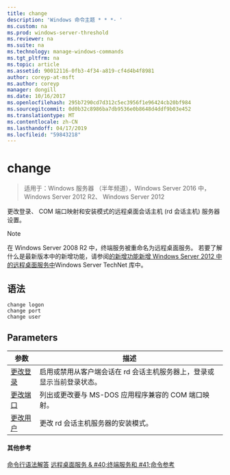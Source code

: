 ```yaml
---
title: change
description: 'Windows 命令主题 * * *- '
ms.custom: na
ms.prod: windows-server-threshold
ms.reviewer: na
ms.suite: na
ms.technology: manage-windows-commands
ms.tgt_pltfrm: na
ms.topic: article
ms.assetid: 90012116-0fb3-4f34-a819-cf4d4b4f8981
author: coreyp-at-msft
ms.author: coreyp
manager: dongill
ms.date: 10/16/2017
ms.openlocfilehash: 295b7290cd7d312c5ec3956f1e96424cb20bf984
ms.sourcegitcommit: 0d0b32c8986ba7db9536e0b8648d4ddf9b03e452
ms.translationtype: MT
ms.contentlocale: zh-CN
ms.lasthandoff: 04/17/2019
ms.locfileid: "59843218"
---
```

# <a name="change"></a>change

>适用于：Windows 服务器 （半年频道），Windows Server 2016 中，Windows Server 2012 R2、 Windows Server 2012

更改登录、 COM 端口映射和安装模式的远程桌面会话主机 (rd 会话主机) 服务器设置。
> [!NOTE]
> 在 Windows Server 2008 R2 中，终端服务被重命名为远程桌面服务。 若要了解什么是最新版本中的新增功能，请参阅[的新增功能新增 Windows Server 2012 中的远程桌面服务中](https://technet.microsoft.com/library/hh831527)Windows Server TechNet 库中。
## <a name="syntax"></a>语法
```
change logon
change port
change user
```
## <a name="parameters"></a>Parameters
|参数|描述|
|-------|--------|
|[更改登录](change-logon.md)|启用或禁用从客户端会话在 rd 会话主机服务器上，登录或显示当前登录状态。|
|[更改端口](change-port.md)|列出或更改要与 MS-DOS 应用程序兼容的 COM 端口映射。|
|[更改用户](change-user.md)|更改 rd 会话主机服务器的安装模式。|
#### <a name="additional-references"></a>其他参考
[命令行语法解答](command-line-syntax-key.md)
[远程桌面服务 & #40;终端服务和 #41;命令参考](remote-desktop-services-terminal-services-command-reference.md)
